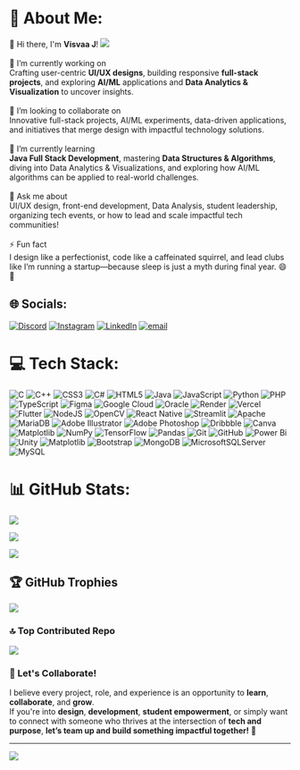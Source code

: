 # 💫 About Me:
👋 Hi there, I'm **Visvaa J**!
![](https://komarev.com/ghpvc/?username=Visvaajv&color=cyan)
<br><br>🔭 I’m currently working on  <br>Crafting user-centric **UI/UX designs**, building responsive **full-stack projects**, and exploring **AI/ML** applications and **Data Analytics & Visualization** to uncover insights.<br><br>👯 I’m looking to collaborate on  <br>Innovative full-stack projects, AI/ML experiments, data-driven applications, and initiatives that merge design with impactful technology solutions.<br><br>🌱 I’m currently learning  <br>**Java Full Stack Development**, mastering **Data Structures & Algorithms**, diving into Data Analytics & Visualizations, and exploring how AI/ML algorithms can be applied to real-world challenges.<br><br>💬 Ask me about  <br>UI/UX design, front-end development, Data Analysis, student leadership, organizing tech events, or how to lead and scale impactful tech communities!<br><br>⚡ Fun fact  <br>I design like a perfectionist, code like a caffeinated squirrel, and lead clubs like I’m running a startup—because sleep is just a myth during final year. 😄🚀


## 🌐 Socials:
[![Discord](https://img.shields.io/badge/Discord-%237289DA.svg?logo=discord&logoColor=white)](https://discord.gg/visvaaj) [![Instagram](https://img.shields.io/badge/Instagram-%23E4405F.svg?logo=Instagram&logoColor=white)](https://instagram.com/visvaa.j) [![LinkedIn](https://img.shields.io/badge/LinkedIn-%230077B5.svg?logo=linkedin&logoColor=white)](https://linkedin.com/in/VISVAA) [![email](https://img.shields.io/badge/Email-D14836?logo=gmail&logoColor=white)](mailto:visvaajegadheesvaran@gmail.com) 

# 💻 Tech Stack:
![C](https://img.shields.io/badge/c-%2300599C.svg?style=flat&logo=c&logoColor=white) ![C++](https://img.shields.io/badge/c++-%2300599C.svg?style=flat&logo=c%2B%2B&logoColor=white) ![CSS3](https://img.shields.io/badge/css3-%231572B6.svg?style=flat&logo=css3&logoColor=white) ![C#](https://img.shields.io/badge/c%23-%23239120.svg?style=flat&logo=csharp&logoColor=white) ![HTML5](https://img.shields.io/badge/html5-%23E34F26.svg?style=flat&logo=html5&logoColor=white) ![Java](https://img.shields.io/badge/java-%23ED8B00.svg?style=flat&logo=openjdk&logoColor=white) ![JavaScript](https://img.shields.io/badge/javascript-%23323330.svg?style=flat&logo=javascript&logoColor=%23F7DF1E) ![Python](https://img.shields.io/badge/python-3670A0?style=flat&logo=python&logoColor=ffdd54) ![PHP](https://img.shields.io/badge/php-%23777BB4.svg?style=flat&logo=php&logoColor=white) ![TypeScript](https://img.shields.io/badge/typescript-%23007ACC.svg?style=flat&logo=typescript&logoColor=white) ![Figma](https://img.shields.io/badge/figma-%23F24E1E.svg?style=flat&logo=figma&logoColor=white) ![Google Cloud](https://img.shields.io/badge/GoogleCloud-%234285F4.svg?style=flat&logo=google-cloud&logoColor=white) ![Oracle](https://img.shields.io/badge/Oracle-F80000?style=flat&logo=oracle&logoColor=white) ![Render](https://img.shields.io/badge/Render-%46E3B7.svg?style=flat&logo=render&logoColor=white) ![Vercel](https://img.shields.io/badge/vercel-%23000000.svg?style=flat&logo=vercel&logoColor=white) ![Flutter](https://img.shields.io/badge/Flutter-%2302569B.svg?style=flat&logo=Flutter&logoColor=white) ![NodeJS](https://img.shields.io/badge/node.js-6DA55F?style=flat&logo=node.js&logoColor=white) ![OpenCV](https://img.shields.io/badge/opencv-%23white.svg?style=flat&logo=opencv&logoColor=white) ![React Native](https://img.shields.io/badge/react_native-%2320232a.svg?style=flat&logo=react&logoColor=%2361DAFB) ![Streamlit](https://img.shields.io/badge/Streamlit-%23FE4B4B.svg?style=flat&logo=streamlit&logoColor=white) ![Apache](https://img.shields.io/badge/apache-%23D42029.svg?style=flat&logo=apache&logoColor=white) ![MariaDB](https://img.shields.io/badge/MariaDB-003545?style=flat&logo=mariadb&logoColor=white) ![Adobe Illustrator](https://img.shields.io/badge/adobe%20illustrator-%23FF9A00.svg?style=flat&logo=adobe%20illustrator&logoColor=white) ![Adobe Photoshop](https://img.shields.io/badge/adobe%20photoshop-%2331A8FF.svg?style=flat&logo=adobe%20photoshop&logoColor=white) ![Dribbble](https://img.shields.io/badge/Dribbble-EA4C89?style=flat&logo=dribbble&logoColor=white) ![Canva](https://img.shields.io/badge/Canva-%2300C4CC.svg?style=flat&logo=Canva&logoColor=white) ![Matplotlib](https://img.shields.io/badge/Matplotlib-%23ffffff.svg?style=flat&logo=Matplotlib&logoColor=black) ![NumPy](https://img.shields.io/badge/numpy-%23013243.svg?style=flat&logo=numpy&logoColor=white) ![TensorFlow](https://img.shields.io/badge/TensorFlow-%23FF6F00.svg?style=flat&logo=TensorFlow&logoColor=white) ![Pandas](https://img.shields.io/badge/pandas-%23150458.svg?style=flat&logo=pandas&logoColor=white) ![Git](https://img.shields.io/badge/git-%23F05033.svg?style=flat&logo=git&logoColor=white) ![GitHub](https://img.shields.io/badge/github-%23121011.svg?style=flat&logo=github&logoColor=white) ![Power Bi](https://img.shields.io/badge/power_bi-F2C811?style=flat&logo=powerbi&logoColor=black) ![Unity](https://img.shields.io/badge/unity-%23000000.svg?style=flat&logo=unity&logoColor=white) ![Matplotlib](https://img.shields.io/badge/Matplotlib-%23ffffff.svg?style=flat&logo=Matplotlib&logoColor=black) ![Bootstrap](https://img.shields.io/badge/bootstrap-%238511FA.svg?style=flat&logo=bootstrap&logoColor=white) ![MongoDB](https://img.shields.io/badge/MongoDB-%234ea94b.svg?style=flat&logo=mongodb&logoColor=white) ![MicrosoftSQLServer](https://img.shields.io/badge/Microsoft%20SQL%20Server-CC2927?style=flat&logo=microsoft%20sql%20server&logoColor=white) ![MySQL](https://img.shields.io/badge/mysql-4479A1.svg?style=flat&logo=mysql&logoColor=white)
# 📊 GitHub Stats:
![](https://github-readme-stats.vercel.app/api?username=Visvaajv&theme=highcontrast&hide_border=false&include_all_commits=true&count_private=true)<br/>

![](https://nirzak-streak-stats.vercel.app/?user=Visvaajv&theme=highcontrast&hide_border=false)<br/>

![](https://github-readme-stats.vercel.app/api/top-langs/?username=Visvaajv&theme=highcontrast&hide_border=false&include_all_commits=true&count_private=true&layout=compact)

## 🏆 GitHub Trophies
![](https://github-profile-trophy.vercel.app/?username=Visvaajv&theme=radical&no-frame=false&no-bg=false&margin-w=4)

### 🔝 Top Contributed Repo
![](https://github-contributor-stats.vercel.app/api?username=Visvaajv&limit=5&theme=highcontrast&combine_all_yearly_contributions=true)

### 🚀 Let's Collaborate!

I believe every project, role, and experience is an opportunity to **learn**, **collaborate**, and **grow**.  
If you're into **design**, **development**, **student empowerment**, or simply want to connect with someone who thrives at the intersection of **tech and purpose**, **let’s team up and build something impactful together!** 🌟

---
[![](https://visitcount.itsvg.in/api?id=Visvaajv&icon=0&color=0)](https://visitcount.itsvg.in)


<!-- Proudly created with GPRM ( https://gprm.itsvg.in ) -->
